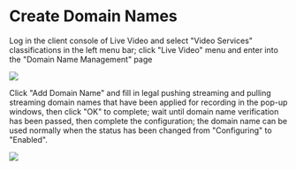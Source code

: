 # Create Domain Names

Log in the client console of Live Video and select "Video Services" classifications in the left menu bar; click "Live Video" menu and enter into the "Domain Name Management" page

![](https://github.com/jdcloudcom/cn/blob/edit/image/live-video/%E6%8E%A7%E5%88%B6%E5%8F%B0%E5%B7%A6%E8%BE%B9%E8%8F%9C%E5%8D%95%E6%A0%8F.png)

Click "Add Domain Name" and fill in legal pushing streaming and pulling streaming domain names that have been applied for recording in the pop-up windows, then click "OK" to complete; wait until domain name verification has been passed, then complete the configuration; the domain name can be used normally when the status has been changed from "Configuring" to "Enabled".

![](https://github.com/jdcloudcom/cn/blob/edit/image/live-video/%E6%B7%BB%E5%8A%A0%E5%9F%9F%E5%90%8D.jpg)

